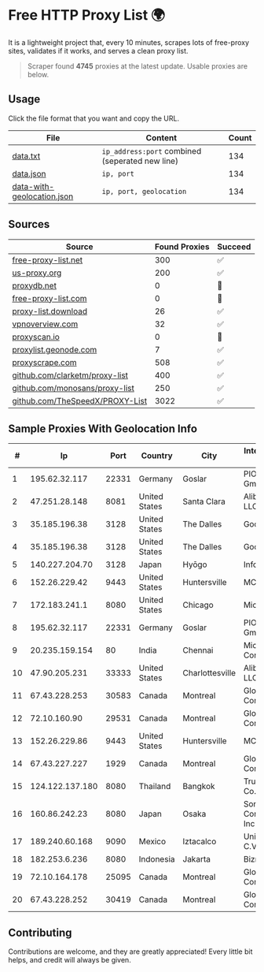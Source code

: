 
# Free HTTP Proxy List 🌍

It is a lightweight project that, every 10 minutes, scrapes lots of free-proxy sites, validates if it works, and serves a clean proxy list.


> Scraper found **4745** proxies at the latest update. Usable proxies are below.

## Usage

Click the file format that you want and copy the URL.


|File|Content|Count|
|----|-------|-----|
|[data.txt](https://raw.githubusercontent.com/themiralay/Proxy-List-World/master/data.txt)|`ip_address:port` combined (seperated new line)|134|
|[data.json](https://raw.githubusercontent.com/themiralay/Proxy-List-World/master/data.json)|`ip, port`|134|
|[data-with-geolocation.json](https://raw.githubusercontent.com/themiralay/Proxy-List-World/master/data-with-geolocation.json)|`ip, port, geolocation`|134|

## Sources

|Source|Found Proxies|Succeed|
|------|-------------|-------|
|[free-proxy-list.net](https://free-proxy-list.net)|300|✅|
|[us-proxy.org](https://www.us-proxy.org)|200|✅|
|[proxydb.net](http://proxydb.net)|0|🚫|
|[free-proxy-list.com](https://free-proxy-list.com/?page=&port=&type%5B%5D=http&type%5B%5D=https&up_time=0&search=Search)|0|🚫|
|[proxy-list.download](https://www.proxy-list.download/HTTP)|26|✅|
|[vpnoverview.com](https://vpnoverview.com/privacy/anonymous-browsing/free-proxy-servers)|32|✅|
|[proxyscan.io](https://www.proxyscan.io)|0|🚫|
|[proxylist.geonode.com](https://proxylist.geonode.com/api/proxy-list?limit=300&page=1&sort_by=lastChecked&sort_type=desc&protocols=http,https)|7|✅|
|[proxyscrape.com](https://api.proxyscrape.com/v2/?request=displayproxies&protocol=http&timeout=10000&country=all&ssl=all&anonymity=all)|508|✅|
|[github.com/clarketm/proxy-list](https://raw.githubusercontent.com/clarketm/proxy-list/master/proxy-list-raw.txt)|400|✅|
|[github.com/monosans/proxy-list](https://raw.githubusercontent.com/monosans/proxy-list/main/proxies/http.txt)|250|✅|
|[github.com/TheSpeedX/PROXY-List](https://raw.githubusercontent.com/TheSpeedX/PROXY-List/master/http.txt)|3022|✅|


## Sample Proxies With Geolocation Info

|#|Ip|Port|Country|City|Internet Service Provider|
|-|--|----|-------|----|-------------------------|
|1|195.62.32.117|22331|Germany|Goslar|PIO-Hosting GmbH|
|2|47.251.28.148|8081|United States|Santa Clara|Alibaba Cloud LLC|
|3|35.185.196.38|3128|United States|The Dalles|Google LLC|
|4|35.185.196.38|3128|United States|The Dalles|Google LLC|
|5|140.227.204.70|3128|Japan|Hyōgo|InfoSphere|
|6|152.26.229.42|9443|United States|Huntersville|MCNC|
|7|172.183.241.1|8080|United States|Chicago|Microsoft|
|8|195.62.32.117|22331|Germany|Goslar|PIO-Hosting GmbH|
|9|20.235.159.154|80|India|Chennai|Microsoft Corporation|
|10|47.90.205.231|33333|United States|Charlottesville|Alibaba.com LLC|
|11|67.43.228.253|30583|Canada|Montreal|GloboTech Communications|
|12|72.10.160.90|29531|Canada|Montreal|GloboTech Communications|
|13|152.26.229.86|9443|United States|Huntersville|MCNC|
|14|67.43.227.227|1929|Canada|Montreal|GloboTech Communications|
|15|124.122.137.180|8080|Thailand|Bangkok|True Internet Co., Ltd.|
|16|160.86.242.23|8080|Japan|Osaka|Sony Network Communications Inc|
|17|189.240.60.168|9090|Mexico|Iztacalco|Uninet S.A. de C.V.|
|18|182.253.6.236|8080|Indonesia|Jakarta|Biznet Networks|
|19|72.10.164.178|25095|Canada|Montreal|GloboTech Communications|
|20|67.43.228.252|30419|Canada|Montreal|GloboTech Communications|



## Contributing

Contributions are welcome, and they are greatly appreciated! Every
little bit helps, and credit will always be given.

